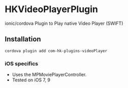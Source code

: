 # HKVideoPlayerPlugin
ionic/cordova Plugin to Play native Video Player (SWIFT)

## Installation

```
cordova plugin add com-hk-plugins-videoPlayer
```

### iOS specifics
* Uses the MPMoviePlayerController.
* Tested on iOS 7, 9
